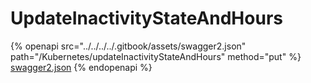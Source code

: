 # UpdateInactivityStateAndHours

{% openapi src="../../../../.gitbook/assets/swagger2.json" path="/Kubernetes/updateInactivityStateAndHours" method="put" %}
[swagger2.json](../../../../.gitbook/assets/swagger2.json)
{% endopenapi %}

